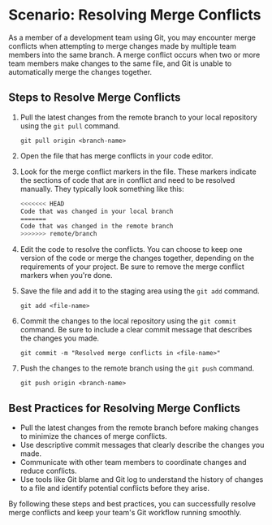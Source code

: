 # Scenario: Resolving Merge Conflicts

As a member of a development team using Git, you may encounter merge conflicts when attempting to merge changes made by multiple team members into the same branch. A merge conflict occurs when two or more team members make changes to the same file, and Git is unable to automatically merge the changes together.

## Steps to Resolve Merge Conflicts

1. Pull the latest changes from the remote branch to your local repository using the `git pull` command.

    `git pull origin <branch-name>`

2. Open the file that has merge conflicts in your code editor.

3. Look for the merge conflict markers in the file. These markers indicate the sections of code that are in conflict and need to be resolved manually. They typically look something like this:

    ```bash
    <<<<<<< HEAD
    Code that was changed in your local branch
    =======
    Code that was changed in the remote branch
    >>>>>>> remote/branch
    ```

4. Edit the code to resolve the conflicts. You can choose to keep one version of the code or merge the changes together, depending on the requirements of your project. Be sure to remove the merge conflict markers when you're done.

5. Save the file and add it to the staging area using the `git add` command.

    `git add <file-name>`

6. Commit the changes to the local repository using the `git commit` command. Be sure to include a clear commit message that describes the changes you made.

    `git commit -m "Resolved merge conflicts in <file-name>"`

7. Push the changes to the remote branch using the `git push` command.

    `git push origin <branch-name>`

## Best Practices for Resolving Merge Conflicts

* Pull the latest changes from the remote branch before making changes to minimize the chances of merge conflicts.
* Use descriptive commit messages that clearly describe the changes you made.
* Communicate with other team members to coordinate changes and reduce conflicts.
* Use tools like Git blame and Git log to understand the history of changes to a file and identify potential conflicts before they arise.

By following these steps and best practices, you can successfully resolve merge conflicts and keep your team's Git workflow running smoothly.
